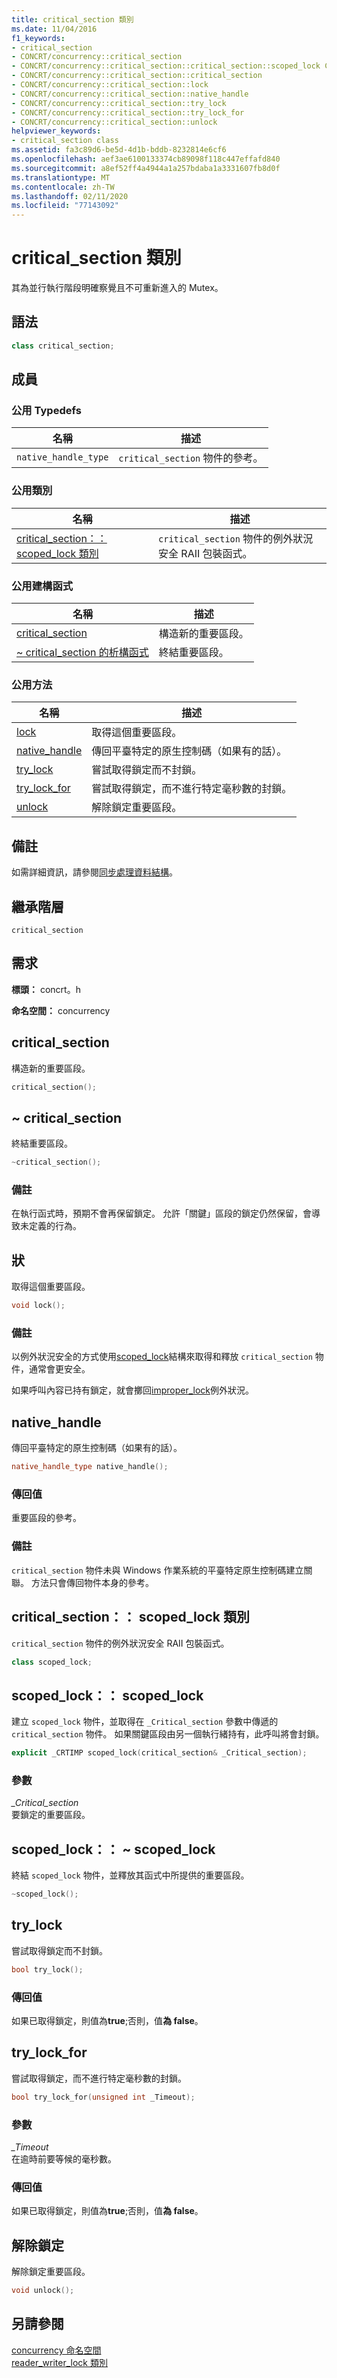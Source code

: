 ```yaml
---
title: critical_section 類別
ms.date: 11/04/2016
f1_keywords:
- critical_section
- CONCRT/concurrency::critical_section
- CONCRT/concurrency::critical_section::critical_section::scoped_lock Class
- CONCRT/concurrency::critical_section::critical_section
- CONCRT/concurrency::critical_section::lock
- CONCRT/concurrency::critical_section::native_handle
- CONCRT/concurrency::critical_section::try_lock
- CONCRT/concurrency::critical_section::try_lock_for
- CONCRT/concurrency::critical_section::unlock
helpviewer_keywords:
- critical_section class
ms.assetid: fa3c89d6-be5d-4d1b-bddb-8232814e6cf6
ms.openlocfilehash: aef3ae6100133374cb89098f118c447effafd840
ms.sourcegitcommit: a8ef52ff4a4944a1a257bdaba1a3331607fb8d0f
ms.translationtype: MT
ms.contentlocale: zh-TW
ms.lasthandoff: 02/11/2020
ms.locfileid: "77143092"
---
```

# <a name="critical_section-class"></a>critical_section 類別

其為並行執行階段明確察覺且不可重新進入的 Mutex。

## <a name="syntax"></a>語法

```cpp
class critical_section;
```

## <a name="members"></a>成員

### <a name="public-typedefs"></a>公用 Typedefs

|名稱|描述|
|----------|-----------------|
|`native_handle_type`|`critical_section` 物件的參考。|

### <a name="public-classes"></a>公用類別

|名稱|描述|
|----------|-----------------|
|[critical_section：： scoped_lock 類別](#critical_section__scoped_lock_class)|`critical_section` 物件的例外狀況安全 RAII 包裝函式。|

### <a name="public-constructors"></a>公用建構函式

|名稱|描述|
|----------|-----------------|
|[critical_section](#ctor)|構造新的重要區段。|
|[~ critical_section 的析構函式](#dtor)|終結重要區段。|

### <a name="public-methods"></a>公用方法

|名稱|描述|
|----------|-----------------|
|[lock](#lock)|取得這個重要區段。|
|[native_handle](#native_handle)|傳回平臺特定的原生控制碼（如果有的話）。|
|[try_lock](#try_lock)|嘗試取得鎖定而不封鎖。|
|[try_lock_for](#try_lock_for)|嘗試取得鎖定，而不進行特定毫秒數的封鎖。|
|[unlock](#unlock)|解除鎖定重要區段。|

## <a name="remarks"></a>備註

如需詳細資訊，請參閱[同步處理資料結構](../../../parallel/concrt/synchronization-data-structures.md)。

## <a name="inheritance-hierarchy"></a>繼承階層

`critical_section`

## <a name="requirements"></a>需求

**標頭：** concrt。h

**命名空間：** concurrency

## <a name="ctor"></a>critical_section

構造新的重要區段。

```cpp
critical_section();
```

## <a name="dtor"></a>~ critical_section

終結重要區段。

```cpp
~critical_section();
```

### <a name="remarks"></a>備註

在執行函式時，預期不會再保留鎖定。 允許「關鍵」區段的鎖定仍然保留，會導致未定義的行為。

## <a name="lock"></a>狀

取得這個重要區段。

```cpp
void lock();
```

### <a name="remarks"></a>備註

以例外狀況安全的方式使用[scoped_lock](#critical_section__scoped_lock_class)結構來取得和釋放 `critical_section` 物件，通常會更安全。

如果呼叫內容已持有鎖定，就會擲回[improper_lock](improper-lock-class.md)例外狀況。

## <a name="native_handle"></a>native_handle

傳回平臺特定的原生控制碼（如果有的話）。

```cpp
native_handle_type native_handle();
```

### <a name="return-value"></a>傳回值

重要區段的參考。

### <a name="remarks"></a>備註

`critical_section` 物件未與 Windows 作業系統的平臺特定原生控制碼建立關聯。 方法只會傳回物件本身的參考。

## <a name="critical_section__scoped_lock_class"></a>critical_section：： scoped_lock 類別

`critical_section` 物件的例外狀況安全 RAII 包裝函式。

```cpp
class scoped_lock;
```

## <a name="critical_section__scoped_lock_ctor"></a>scoped_lock：： scoped_lock

建立 `scoped_lock` 物件，並取得在 `_Critical_section` 參數中傳遞的 `critical_section` 物件。 如果關鍵區段由另一個執行緒持有，此呼叫將會封鎖。

```cpp
explicit _CRTIMP scoped_lock(critical_section& _Critical_section);
```

### <a name="parameters"></a>參數

*_Critical_section*<br/>
要鎖定的重要區段。

## <a name="critical_section__scoped_lock_dtor"></a>scoped_lock：： ~ scoped_lock

終結 `scoped_lock` 物件，並釋放其函式中所提供的重要區段。

```cpp
~scoped_lock();
```

## <a name="try_lock"></a>try_lock

嘗試取得鎖定而不封鎖。

```cpp
bool try_lock();
```

### <a name="return-value"></a>傳回值

如果已取得鎖定，則值為**true**;否則，值**為 false**。

## <a name="try_lock_for"></a>try_lock_for

嘗試取得鎖定，而不進行特定毫秒數的封鎖。

```cpp
bool try_lock_for(unsigned int _Timeout);
```

### <a name="parameters"></a>參數

*_Timeout*<br/>
在逾時前要等候的毫秒數。

### <a name="return-value"></a>傳回值

如果已取得鎖定，則值為**true**;否則，值**為 false**。

## <a name="unlock"></a>解除鎖定

解除鎖定重要區段。

```cpp
void unlock();
```

## <a name="see-also"></a>另請參閱

[concurrency 命名空間](concurrency-namespace.md)<br/>
[reader_writer_lock 類別](reader-writer-lock-class.md)
